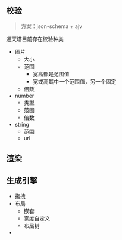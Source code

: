 ## 校验

> 方案：json-schema + ajv

通天塔目前存在校验种类

* 图片
  * 大小
  * 范围
    * 宽高都是范围值
    * 宽或高其中一个范围值，另一个固定
  *  倍数
* number
  * 类型
  * 范围
  * 倍数
* string
  * 范围
  * url

## 渲染

## 生成引擎

* 拖拽
* 布局
  * 嵌套
  * 宽度自定义
  * 布局树
* 